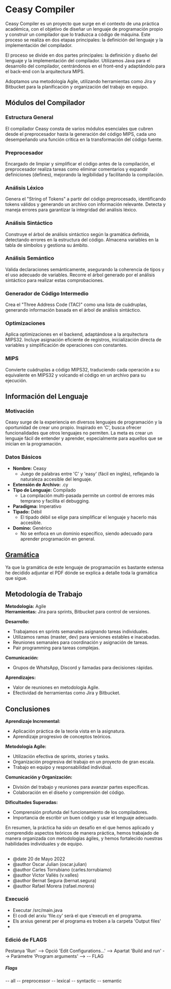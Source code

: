 # Ceasy Compiler
Ceasy Compiler es un proyecto que surge en el contexto de una práctica académica, con el objetivo de diseñar un lenguaje de programación propio y construir un compilador que lo traduzca a código de máquina. Este proceso se realiza en dos etapas principales: la definición del lenguaje y la implementación del compilador.  

El proceso se divide en dos partes principales: la definición y diseño del lenguaje y la implementación del compilador. Utilizamos Java para el desarrollo del compilador, centrándonos en el front-end y adaptándolo para el back-end con la arquitectura MIPS.   

Adoptamos una metodología Agile, utilizando herramientas como Jira y Bitbucket para la planificación y organización del trabajo en equipo.

## Módulos del Compilador
### Estructura General
El compilador Ceasy consta de varios módulos esenciales que cubren desde el preprocesador hasta la generación del código MIPS, cada uno desempeñando una función crítica en la transformación del código fuente.

### Preprocesador
Encargado de limpiar y simplificar el código antes de la compilación, el preprocesador realiza tareas como eliminar comentarios y expandir definiciones (defines), mejorando la legibilidad y facilitando la compilación.

### Análisis Léxico
Genera el "String of Tokens" a partir del código preprocesado, identificando tokens válidos y generando un archivo con información relevante. Detecta y maneja errores para garantizar la integridad del análisis léxico.

### Análisis Sintáctico
Construye el árbol de análisis sintáctico según la gramática definida, detectando errores en la estructura del código. Almacena variables en la tabla de símbolos y gestiona su ámbito.

### Análisis Semántico
Valida declaraciones semánticamente, asegurando la coherencia de tipos y el uso adecuado de variables. Recorre el árbol generado por el análisis sintáctico para realizar estas comprobaciones.

### Generador de Código Intermedio
Crea el "Three Address Code (TAC)" como una lista de cuádruplas, generando información basada en el árbol de análisis sintáctico.

### Optimizaciones
Aplica optimizaciones en el backend, adaptándose a la arquitectura MIPS32. Incluye asignación eficiente de registros, inicialización directa de variables y simplificación de operaciones con constantes.

### MIPS
Convierte cuádruplas a código MIPS32, traduciendo cada operación a su equivalente en MIPS32 y volcando el código en un archivo para su ejecución.

## Información del Lenguaje

### Motivación
Ceasy surge de la experiencia en diversos lenguajes de programación y la oportunidad de crear uno propio. Inspirado en 'C', busca ofrecer funcionalidades que otros lenguajes no permiten. La meta es crear un lenguaje fácil de entender y aprender, especialmente para aquellos que se inician en la programación.

### Datos Básicos
- **Nombre:** Ceasy
  - Juego de palabras entre 'C' y 'easy' (fácil en inglés), reflejando la naturaleza accesible del lenguaje.
- **Extensión de Archivo:** .cy
- **Tipo de Lenguaje:** Compilado
  - La compilación multi-pasada permite un control de errores más temprano y facilita el debugging.
- **Paradigma:** Imperativo
- **Tipado:** Débil
  - El tipado débil se elige para simplificar el lenguaje y hacerlo más accesible.
- **Domino:** Genérico
  - No se enfoca en un dominio específico, siendo adecuado para aprender programación en general.

## [Gramática](https://github.com/oscarjuly23/Ceasy_Compiler/blob/main/LLPR2122_Memoria_G1.pdf) 
Ya que  la gramática de este lenguaje de programación es bastante extensa he decidido adjuntar el PDF dónde se explica a detalle toda la gramática que sigue.

## Metodología de Trabajo

**Metodología:** Agile  
**Herramientas:** Jira para sprints, Bitbucket para control de versiones.

**Desarrollo:**
- Trabajamos en sprints semanales asignando tareas individuales.
- Utilizamos ramas (master, dev) para versiones estables e inacabadas.
- Reuniones semanales para coordinación y asignación de tareas.
- Pair programming para tareas complejas.

**Comunicación:**
- Grupos de WhatsApp, Discord y llamadas para decisiones rápidas.

**Aprendizajes:**
- Valor de reuniones en metodología Agile.
- Efectividad de herramientas como Jira y Bitbucket.

## Conclusiones

**Aprendizaje Incremental:**
- Aplicación práctica de la teoría vista en la asignatura.
- Aprendizaje progresivo de conceptos teóricos.

**Metodología Agile:**
- Utilización efectiva de sprints, stories y tasks.
- Organización progresiva del trabajo en un proyecto de gran escala.
- Trabajo en equipo y responsabilidad individual.

**Comunicación y Organización:**
- División del trabajo y reuniones para avanzar partes específicas.
- Colaboración en el diseño y comprensión del código.

**Dificultades Superadas:**
- Comprensión profunda del funcionamiento de los compiladores.
- Importancia de escribir un buen código y usar el lenguaje adecuado.

En resumen, la práctica ha sido un desafío en el que hemos aplicado y comprendido aspectos teóricos de manera práctica, hemos trabajado de manera organizada con metodologías ágiles, y hemos fortalecido nuestras habilidades individuales y de equipo.


##

- @date 20 de Mayo 2022
- @author Oscar Julian (oscar.julian)
- @author Carles Torrubiano (carles.torrubiamo)
- @author Victor Vallés (v.valles)
- @author Bernat Segura (bernat.segura)
- @author Rafael Morera (rafael.morera)

### Execució
- Executar /src/main.java
- El codi del arxiu 'file.cy' serà el que s'executi en el programa.
- Els arxius generat per el programa es troben a la carpeta 'Output files'
- 

### Edició de FLAGS
Pestanya 'Run' -->
Opció 'Edit Configurations...' -->
Apartat 'Build and run' -->
Paràmetre 'Program arguments' --> -- FLAG

##### Flags
-- all
-- preprocessor
-- lexical
-- syntactic
-- semantic
